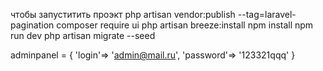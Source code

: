 чтобы запуститить проэкт
php artisan vendor:publish --tag=laravel-pagination
composer require ui
php artisan breeze:install
npm install
npm run dev
php artisan migrate --seed

adminpanel = {
'login'=> 'admin@mail.ru',
'password'=> '123321qqq'
}

